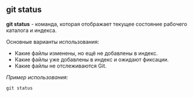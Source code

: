 ## git status

**git status** - команда, которая отображает текущее состояние рабочего каталога и индекса.

Основные варианты использования:

- Какие файлы изменены, но ещё не добавлены в индекс.
- Какие файлы уже добавлены в индекс и ожидают фиксации.
- Какие файлы не отслеживаются Git.


*Пример использования:*

```bash=
git status
```

